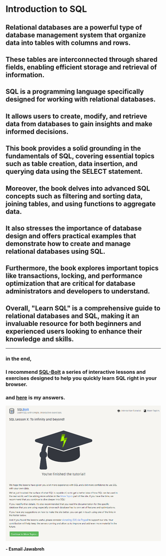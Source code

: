 # Introduction to SQL

## Relational databases are a powerful type of database management system that organize data into tables with columns and rows.
## These tables are interconnected through shared fields, enabling efficient storage and retrieval of information.

## SQL is a programming language specifically designed for working with relational databases. 
## It allows users to create, modify, and retrieve data from databases to gain insights and make informed decisions. 
## This book provides a solid grounding in the fundamentals of SQL, covering essential topics such as table creation, data insertion, and querying data using the SELECT statement.

## Moreover, the book delves into advanced SQL concepts such as filtering and sorting data, joining tables, and using functions to aggregate data. 
## It also stresses the importance of database design and offers practical examples that demonstrate how to create and manage relational databases using SQL.

## Furthermore, the book explores important topics like transactions, locking, and performance optimization that are critical for database administrators and developers to understand.

## Overall, "Learn SQL" is a comprehensive guide to relational databases and SQL, making it an invaluable resource for both beginners and experienced users looking to enhance their knowledge and skills.
---

### in the end,
### I recommend [SQL-Bolt](https://sqlbolt.com/) a series of interactive lessons and exercises designed to help you quickly learn SQL right in your browser.
### and [here](https://github.com/Esmail-Jawabreh/SQL-Bolt) is my answers.
![END](./END.png)



**- Esmail Jawabreh**